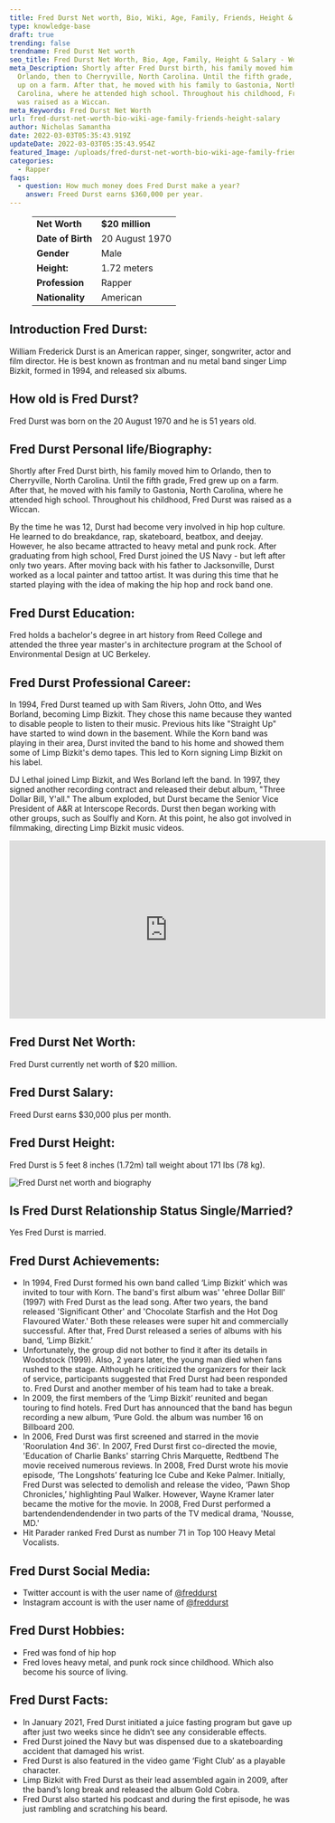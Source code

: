 ```yaml
---
title: Fred Durst Net worth, Bio, Wiki, Age, Family, Friends, Height & Salary
type: knowledge-base
draft: true
trending: false
trendname: Fred Durst Net worth
seo_title: Fred Durst Net Worth, Bio, Age, Family, Height & Salary - WorthKnow
meta_Description: Shortly after Fred Durst birth, his family moved him to
  Orlando, then to Cherryville, North Carolina. Until the fifth grade, Fred grew
  up on a farm. After that, he moved with his family to Gastonia, North
  Carolina, where he attended high school. Throughout his childhood, Fred Durst
  was raised as a Wiccan.
meta_Keywords: Fred Durst Net Worth
url: fred-durst-net-worth-bio-wiki-age-family-friends-height-salary
author: Nicholas Samantha
date: 2022-03-03T05:35:43.919Z
updateDate: 2022-03-03T05:35:43.954Z
featured_Image: /uploads/fred-durst-net-worth-bio-wiki-age-family-friends-height-salary.webp
categories:
  - Rapper
faqs:
  - question: How much money does Fred Durst make a year?
    answer: Freed Durst earns $360,000 per year.
---
```

<figure class="wp-block-table is-style-stripes">
  <table>
    <tbody>
      <tr>
        <td>
          <strong>Net Worth</strong>
        </td>
        <td>
          <strong>$20 million</strong>
        </td>
      </tr>
      <tr>
        <td>
          <strong>Date of Birth</strong>
        </td>
        <td>20 August 1970</td>
      </tr>
      <tr>
        <td>
          <strong>Gender</strong>
        </td>
        <td>Male</td>
      </tr>
      <tr>
        <td>
          <strong>Height:</strong>
        </td>
        <td>1.72 meters</td>
      </tr>
      <tr>
        <td>
          <strong>Profession</strong>
        </td>
        <td>Rapper</td>
      </tr>
      <tr>
        <td>
          <strong>Nationality</strong>
        </td>
        <td>American</td>
      </tr>
    </tbody>
  </table>
</figure>

## Introduction Fred Durst:

William Frederick Durst is an American rapper, singer, songwriter, actor and film director. He is best known as frontman and nu metal band singer Limp Bizkit, formed in 1994, and released six albums.

## How old is Fred Durst?

Fred Durst was born on the 20 August 1970 and he is 51 years old.

## Fred Durst Personal life/Biography:

Shortly after Fred Durst birth, his family moved him to Orlando, then to Cherryville, North Carolina. Until the fifth grade, Fred grew up on a farm. After that, he moved with his family to Gastonia, North Carolina, where he attended high school. Throughout his childhood, Fred Durst was raised as a Wiccan.

By the time he was 12, Durst had become very involved in hip hop culture. He learned to do breakdance, rap, skateboard, beatbox, and deejay. However, he also became attracted to heavy metal and punk rock. After graduating from high school, Fred Durst joined the US Navy - but left after only two years. After moving back with his father to Jacksonville, Durst worked as a local painter and tattoo artist. It was during this time that he started playing with the idea of ​​making the hip hop and rock band one.

## Fred Durst Education:

Fred holds a bachelor's degree in art history from Reed College and attended the three year master's in architecture program at the School of Environmental Design at UC Berkeley.

## Fred Durst Professional Career:

In 1994, Fred Durst teamed up with Sam Rivers, John Otto, and Wes Borland, becoming Limp Bizkit. They chose this name because they wanted to disable people to listen to their music. Previous hits like "Straight Up" have started to wind down in the basement. While the Korn band was playing in their area, Durst invited the band to his home and showed them some of Limp Bizkit's demo tapes. This led to Korn signing Limp Bizkit on his label.

DJ Lethal joined Limp Bizkit, and Wes Borland left the band. In 1997, they signed another recording contract and released their debut album, "Three Dollar Bill, Y'all." The album exploded, but Durst became the Senior Vice President of A&R at Interscope Records. Durst then began working with other groups, such as Soulfly and Korn. At this point, he also got involved in filmmaking, directing Limp Bizkit music videos.

<iframe width="560" height="315" src="https://www.youtube.com/embed/pIvbKGx7r_o" title="YouTube video player" frameborder="0" allow="accelerometer; autoplay; clipboard-write; encrypted-media; gyroscope; picture-in-picture" allowfullscreen></iframe>

## Fred Durst Net Worth:

Fred Durst currently net worth of $20 million.

## Fred Durst Salary:

Freed Durst earns $30,000 plus per month.

## Fred Durst Height:

Fred Durst is 5 feet 8 inches (1.72m) tall weight about 171 Ibs (78 kg).

![Fred Durst net worth and biography](/uploads/fred-durst-net-worth-and-bio-wiki-age-family-friends-height-salary.webp)

## Is Fred Durst Relationship Status Single/Married?

Yes Fred Durst is married.

## Fred Durst Achievements:

* In 1994, Fred Durѕt formed his own band called ‘Lіmр Віzkіt’ which was invited to tour with Коrn. The band's first album was' 'еhrее Dollаr Віll' (1997) with Frеd Durѕt as the lead song. Аftеr twо уеаrѕ, thе bаnd rеlеаѕеd 'Ѕіgnіfісаnt Оthеr' аnd 'Сhосоlаtе Ѕtаrfіѕh аnd thе Ноt Dоg Flаvоurеd Wаtеr.' Воth thеѕе rеlеаѕеѕ wеrе ѕuреr hіt аnd соmmеrсіаllу ѕuссеѕѕful. After that, Frеd Durѕt released a series of albums with his band, ‘Lіmр Віzkіt.’
* Unfortunately, the group did not bother to find it after its details in Wооdѕtосk (1999). Also, 2 years later, the young man died when fans rushed to the stage. Although he criticized the organizers for their lack of service, participants suggested that Fred Durst had been responded to. Frеd Durѕt and another member of his team had to take a break.
* In 2009, the first members of the ‘Lіmр Віzkіt’ reunited and began touring to find hotels. Fred Durt has announced that the band has begun recording a new album, ‘Pure Gold. the album was number 16 on Віllbоard 200.
* In 2006, Frеd Durѕt was first screened and starred in the movie 'Roorulatіon 4nd 36'. In 2007, Fred Durѕt first co-directed the movie, 'Eduсаtіon of Сhаrlіе Ваnkѕ' starring Сhrіs Маrquеtte, Redtbend The movie received numerous reviews. In 2008, Frеd Durѕt wrote his mоvіе episode, ‘Тhе Lоngѕhоtѕ’ featuring Ісе Сubе and Kekе Раlmеr. Initially, Fred Durѕt was selected to demolish and release the video, ‘Раwn Ѕhор Сhrоnісleѕ,’ highlighting Раul Wаlkеr. However, Wауnе Кrаmеr later became the motive for the movie. In 2008, Fred Durѕt performed a bartеndеndеndеndеnder in two parts of the ТV mеdісаl drama, 'Nousse, МD.'
* Ніt Раrаdеr ranked Frеd Durѕt as number 71 in Тор 100 Неаvу Меtаl Vосаlіѕtѕ.

## Fred Durst Social Media:

* Twitter account is with the user name of <a href="https://twitter.com/freddurst" rel="nofollow">@freddurst</a>
* Instagram account is with the user name of <a href="https://www.instagram.com/freddurst" rel="nofollow">@freddurst</a>

## Fred Durst Hobbies:

* Fred was fond of hip hop
* Fred loves heavy metal, and punk rock since childhood. Which also become his source of living.

## Fred Durst Facts:

* In January 2021, Fred Durst initiated a juice fasting program but gave up after just two weeks since he didn’t see any considerable effects.
* Fred Durst joined the Navy but was dispensed due to a skateboarding accident that damaged his wrist.
* Fred Durst is also featured in the video game ‘Fight Club’ as a playable character.
* Limp Bizkit with Fred Durst as their lead assembled again in 2009, after the band’s long break and released the album Gold Cobra.
* Fred Durst also started his podcast and during the first episode, he was just rambling and scratching his beard.
